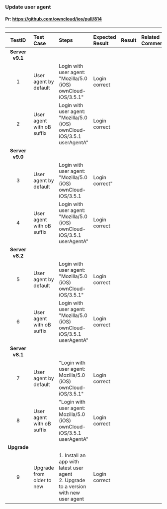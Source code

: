 ###  Update user agent 

#### Pr: https://github.com/owncloud/ios/pull/814 


---

 
| TestID | Test Case | Steps | Expected Result | Result | Related Comment |
| :----: | :-------- | :---- | :-------------- | :----- | :-------------- |
|**Server v9.1**||||||
| 1 | User agent by default |  Login with user agent: "Mozilla/5.0 (iOS) ownCloud-iOS/3.5.1" | Login correct |  |  |
| 2 | User agent with oB suffix |  Login with user agent: "Mozilla/5.0 (iOS) ownCloud-iOS/3.5.1 userAgentA" | Login correct |  |  |
|**Server v9.0**||||||
| 3 | User agent by default |  Login with user agent: "Mozilla/5.0 (iOS) ownCloud-iOS/3.5.1 | Login correct" |  |  |
| 4 | User agent with oB suffix |  Login with user agent: "Mozilla/5.0 (iOS) ownCloud-iOS/3.5.1 userAgentA" | Login correct |  |  |
|**Server v8.2**||||||
| 5 | User agent by default |  Login with user agent: "Mozilla/5.0 (iOS) ownCloud-iOS/3.5.1" | Login correct |  |  |
| 6 | User agent with oB suffix |  Login with user agent: "Mozilla/5.0 (iOS) ownCloud-iOS/3.5.1 userAgentA" | Login correct |  |  |
|**Server v8.1**||||||
| 7 | User agent by default |  "Login with user agent: Mozilla/5.0 (iOS) ownCloud-iOS/3.5.1" | Login correct |  |  |
| 8 | User agent with oB suffix |  "Login with user agent: Mozilla/5.0 (iOS) ownCloud-iOS/3.5.1 userAgentA" | Login correct |  |  |
|**Upgrade**||||||
| 9 | Upgrade from older to new | 1. Install an app with latest user agent<br>2. Upgrade to a version with new user agent | Login correct |  |  |